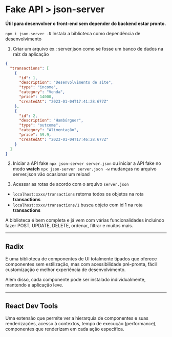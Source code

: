# Fake API > json-server

**Útil para desenvolver o front-end sem depender do backend estar pronto.**

`npm i json-server -D` Instala a biblioteca como dependência de desenvolvimento

1. Criar um arquivo ex.: server.json como se fosse um banco de dados na raiz da aplicação

```json
{
  "transactions": [
    {
      "id": 1,
      "description": "Desenvolvimento de site",
      "type": "income",
      "category": "Venda",
      "price": 14000,
      "createdAt": "2023-01-04T17:41:28.677Z"
    },
    {
      "id": 2,
      "description": "Hambúrguer",
      "type": "outcome",
      "category": "Alimentação",
      "price": 59.9,
      "createdAt": "2023-01-04T17:46:28.677Z"
    }
  ]
}
```

2. Iniciar a API fake `npx json-server server.json` ou iniciar a API fake no modo **watch** `npx json-server server.json -w` mudanças no arquivo server.json vão ocasionar um reload

3. Acessar as rotas de acordo com o arquivo `server.json`

- `localhost:xxxx/transactions` retorna todos os objetos na rota **transactions**
- `localhost:xxxx/transactions/1` busca objeto com id 1 na rota **transactions**

A biblioteca é bem completa e já vem com várias funcionalidades incluindo fazer POST, UPDATE, DELETE, ordenar, filtrar e muitos mais.

---

## Radix

É uma biblioteca de componentes de UI totalmente tipados que oferece componentes sem estilização, mas com acessibilidade pré-pronta, fácil customização e melhor experiência de desenvolvimento.

Além disso, cada componente pode ser instalado individualmente, mantendo a aplicação leve.

---

## React Dev Tools

Uma extensão que permite ver a hierarquia de componentes e suas renderizações, acesso à contextos, tempo de execução (performance), componentes que renderizam em cada ação específica.
